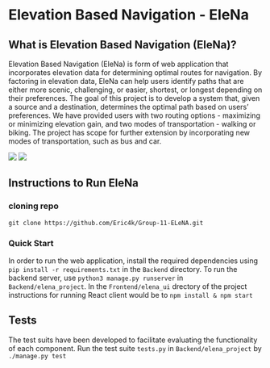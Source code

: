 # Elevation Based Navigation - EleNa

## What is Elevation Based Navigation (EleNa)?
Elevation Based Navigation (EleNa) is form of web application that incorporates elevation data for determining optimal routes for navigation. By factoring in elevation data, EleNa can help users identify paths that are either more scenic, challenging, or easier, shortest, or longest depending on their preferences. The goal of this project is to develop a system that, given a source and a destination, determines the optimal path based on users’ preferences. We have provided users with two routing options - maximizing or minimizing elevation gain, and two modes of transportation - walking or biking. The project has scope for further extension by incorporating new modes of transportation, such as bus and car.

![](Images/app.JPG)
![](Images/demo.JPG)

## Instructions to Run EleNa

### cloning repo
`git clone https://github.com/Eric4k/Group-11-ELeNA.git`
### Quick Start
In order to run the web application, install the required dependencies using `pip install -r requirements.txt` in the `Backend` directory. To run the backend server, use `python3 manage.py runserver` in `Backend/elena_project`. In the `Frontend/elena_ui` drectory of the project instructions for running React client would be to `npm install & npm start`

## Tests
The test suits have been developed to facilitate evaluating the functionality of each component.
Run the test suite `tests.py` in `Backend/elena_project` by `./manage.py test`
